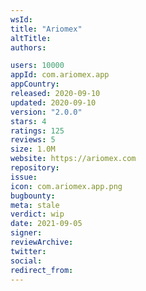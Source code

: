 ```yaml
---
wsId: 
title: "Ariomex"
altTitle: 
authors:

users: 10000
appId: com.ariomex.app
appCountry: 
released: 2020-09-10
updated: 2020-09-10
version: "2.0.0"
stars: 4
ratings: 125
reviews: 5
size: 1.0M
website: https://ariomex.com
repository: 
issue: 
icon: com.ariomex.app.png
bugbounty: 
meta: stale
verdict: wip
date: 2021-09-05
signer: 
reviewArchive:
twitter: 
social:
redirect_from:
---
```


